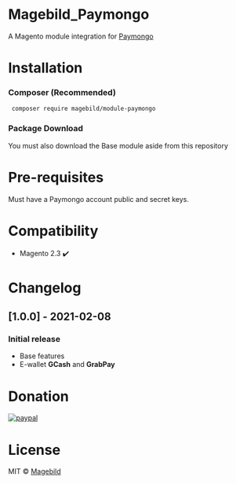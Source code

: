 # Magebild_Paymongo

A Magento module integration for [Paymongo](https://paymongo.com/)


# Installation

### Composer (Recommended)
` composer require magebild/module-paymongo`

### Package Download
 
You must also download the Base module aside from this repository

# Pre-requisites

Must have a Paymongo account public and secret keys.

# Compatibility

- Magento 2.3 :heavy_check_mark:

# Changelog

## [1.0.0] - 2021-02-08
### Initial release
- Base features
- E-wallet **GCash** and **GrabPay**

# Donation

[![paypal](https://www.paypalobjects.com/en_US/i/btn/btn_donateCC_LG.gif)](https://www.paypal.com/paypalme/acbild)

# License

MIT © [Magebild](http://bildcampaigns.com/)
